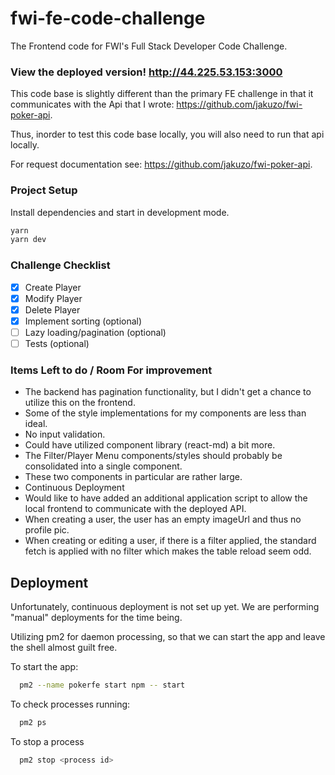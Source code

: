 # fwi-fe-code-challenge

The Frontend code for FWI's Full Stack Developer Code Challenge.

### View the deployed version! http://44.225.53.153:3000

This code base is slightly different than the primary FE challenge in that it
communicates with the Api that I wrote: https://github.com/jakuzo/fwi-poker-api.

Thus, inorder to test this code base locally, you will also need to run that api
locally.

For request documentation see: https://github.com/jakuzo/fwi-poker-api.

### Project Setup

Install dependencies and start in development mode.

```sh
yarn
yarn dev
```

### Challenge Checklist

- [x] Create Player
- [x] Modify Player
- [x] Delete Player
- [x] Implement sorting (optional)
- [ ] Lazy loading/pagination (optional)
- [ ] Tests (optional)

### Items Left to do / Room For improvement

- The backend has pagination functionality, but I didn't get a chance to utilize
  this on the frontend.
- Some of the style implementations for my components are less than ideal.
- No input validation.
- Could have utilized component library (react-md) a bit more.
- The Filter/Player Menu components/styles should probably be consolidated into
  a single component.
- These two components in particular are rather large.
- Continuous Deployment
- Would like to have added an additional application script to allow the local
  frontend to communicate with the deployed API.
- When creating a user, the user has an empty imageUrl and thus no profile pic.
- When creating or editing a user, if there is a filter applied, the standard
  fetch is applied with no filter which makes the table reload seem odd.

## Deployment

Unfortunately, continuous deployment is not set up yet. We are performing
"manual" deployments for the time being.

Utilizing pm2 for daemon processing, so that we can start the app and leave the
shell almost guilt free.

To start the app:

```sh
  pm2 --name pokerfe start npm -- start
```

To check processes running:

```sh
  pm2 ps
```

To stop a process

```sh
  pm2 stop <process id>
```
